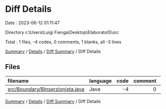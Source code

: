 # Diff Details

Date : 2023-06-12 01:11:47

Directory c:\\Users\\Luigi Fienga\\Desktop\\ElaboratoIS\\src

Total : 1 files,  -4 codes, 0 comments, 1 blanks, all -3 lines

[Summary](results.md) / [Details](details.md) / [Diff Summary](diff.md) / Diff Details

## Files
| filename | language | code | comment | blank | total |
| :--- | :--- | ---: | ---: | ---: | ---: |
| [src/Boundary/BInserzionista.java](/src/Boundary/BInserzionista.java) | Java | -4 | 0 | 1 | -3 |

[Summary](results.md) / [Details](details.md) / [Diff Summary](diff.md) / Diff Details
